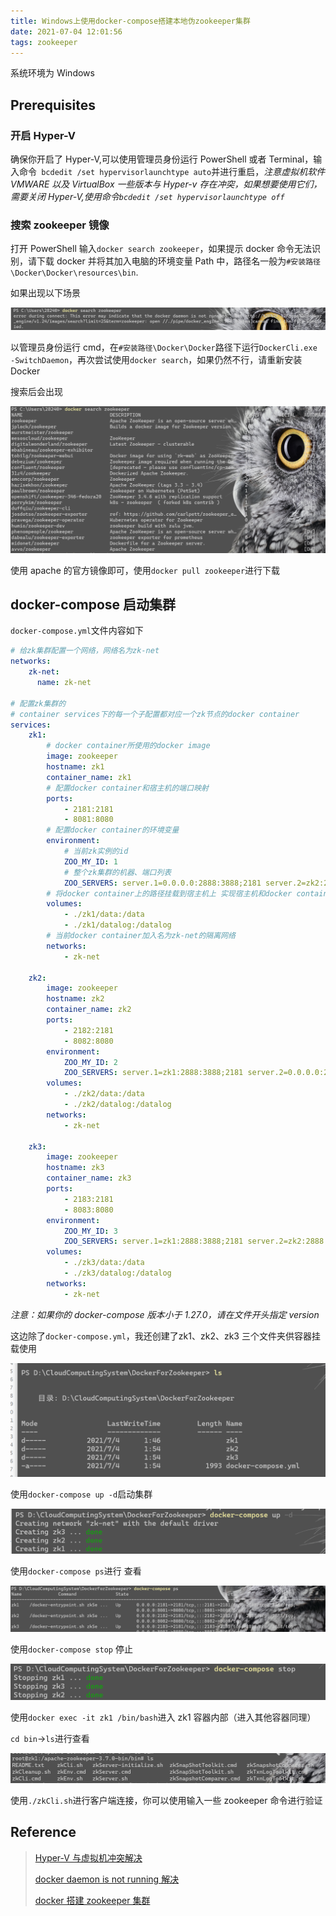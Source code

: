 ```yaml
---
title: Windows上使用docker-compose搭建本地伪zookeeper集群
date: 2021-07-04 12:01:56
tags: zookeeper
---
```


系统环境为 Windows

## Prerequisites

### 开启 Hyper-V

确保你开启了 Hyper-V,可以使用管理员身份运行 PowerShell 或者 Terminal，输入命令` bcdedit /set hypervisorlaunchtype auto`并进行重启，*注意虚拟机软件 VMWARE 以及 VirtualBox 一些版本与 Hyper-v 存在冲突，如果想要使用它们，需要关闭 Hyper-V,使用命令`bcdedit /set hypervisorlaunchtype off`*

### 搜索 zookeeper 镜像

打开 PowerShell 输入`docker search zookeeper`，如果提示 docker 命令无法识别，请下载 docker 并将其加入电脑的环境变量 Path 中，路径名一般为`#安装路径\Docker\Docker\resources\bin`.

如果出现以下场景

![image-20210704121548110](docker-compose搭建本地伪zookeeper集群/image-20210704121548110.png)

以管理员身份运行 cmd，在`#安装路径\Docker\Docker`路径下运行`DockerCli.exe -SwitchDaemon`，再次尝试使用`docker search`，如果仍然不行，请重新安装 Docker

搜索后会出现

![image-20210704122624059](docker-compose搭建本地伪zookeeper集群/image-20210704122624059.png)

使用 apache 的官方镜像即可，使用`docker pull zookeeper`进行下载

## docker-compose 启动集群

`docker-compose.yml`文件内容如下

```yaml
# 给zk集群配置一个网络，网络名为zk-net
networks:
    zk-net:
      name: zk-net
  
# 配置zk集群的
# container services下的每一个子配置都对应一个zk节点的docker container
services:
    zk1:
        # docker container所使用的docker image
        image: zookeeper
        hostname: zk1
        container_name: zk1
        # 配置docker container和宿主机的端口映射
        ports:
            - 2181:2181
            - 8081:8080
        # 配置docker container的环境变量
        environment:
            # 当前zk实例的id
            ZOO_MY_ID: 1
            # 整个zk集群的机器、端口列表
            ZOO_SERVERS: server.1=0.0.0.0:2888:3888;2181 server.2=zk2:2888:3888;2181 server.3=zk3:2888:3888;2181
        # 将docker container上的路径挂载到宿主机上 实现宿主机和docker container的数据共享
        volumes:
            - ./zk1/data:/data
            - ./zk1/datalog:/datalog
        # 当前docker container加入名为zk-net的隔离网络
        networks:
            - zk-net

    zk2:
        image: zookeeper
        hostname: zk2
        container_name: zk2
        ports:
            - 2182:2181
            - 8082:8080
        environment:
            ZOO_MY_ID: 2
            ZOO_SERVERS: server.1=zk1:2888:3888;2181 server.2=0.0.0.0:2888:3888;2181 server.3=zk3:2888:3888;2181
        volumes:
            - ./zk2/data:/data
            - ./zk2/datalog:/datalog
        networks:
            - zk-net

    zk3:
        image: zookeeper
        hostname: zk3
        container_name: zk3
        ports:
            - 2183:2181
            - 8083:8080
        environment:
            ZOO_MY_ID: 3
            ZOO_SERVERS: server.1=zk1:2888:3888;2181 server.2=zk2:2888:3888;2181 server.3=0.0.0.0:2888:3888;2181
        volumes:
            - ./zk3/data:/data
            - ./zk3/datalog:/datalog
        networks:
            - zk-net
```

*注意：如果你的 docker-compose 版本小于 1.27.0，请在文件开头指定 version*

这边除了`docker-compose.yml`，我还创建了zk1、zk2、zk3 三个文件夹供容器挂载使用

![image-20210704123354987](docker-compose搭建本地伪zookeeper集群/image-20210704123354987.png)

使用`docker-compose up -d`启动集群

![image-20210704123633354](docker-compose搭建本地伪zookeeper集群/image-20210704123633354.png)

使用`docker-compose ps`进行 查看

![image-20210704123724798](docker-compose搭建本地伪zookeeper集群/image-20210704123724798.png)

使用`docker-compose stop` 停止

![image-20210704123859881](docker-compose搭建本地伪zookeeper集群/image-20210704123859881.png)

使用`docker exec -it zk1 /bin/bash`进入 zk1 容器内部（进入其他容器同理）

`cd bin`->`ls`进行查看

![image-20210704124023023](docker-compose搭建本地伪zookeeper集群/image-20210704124023023.png)

使用`./zkCli.sh`进行客户端连接，你可以使用输入一些 zookeeper 命令进行验证

## Reference

> [Hyper-V 与虚拟机冲突解决](https://blog.csdn.net/weixin_40943540/article/details/103027246 )
>
> [docker daemon is not running 解决](https://stackoverflow.com/questions/67788960/error-during-connect-this-error-may-indicate-that-the-docker-daemon-is-not-runn?r=SearchResults )
>
> [docker 搭建 zookeeper 集群](https://zhuanlan.zhihu.com/p/72467871)
